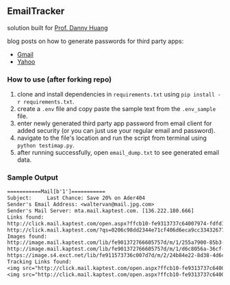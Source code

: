 ## EmailTracker

solution built for [Prof. Danny Huang](https://scholar.google.com/citations?user=B-Zb3joAAAAJ&hl=en)

blog posts on how to generate passwords for third party apps:

- [Gmail](https://www.lifewire.com/get-a-password-to-access-gmail-by-pop-imap-2-1171882)
- [Yahoo](https://www.esofttools.com/blog/how-to-generate-third-party-app-passwords-in-yahoo-account/)

### How to use (after forking repo)

1. clone and install dependencies in `requirements.txt` using `pip install -r requirements.txt`.
2. create a `.env` file and copy paste the sample text from the `.env_sample` file.
3. enter newly generated third party app password from email client for added security (or you can just use your regular email and password).
4. navigate to the file's location and run the script from terminal using `python testimap.py`.
5. after running successfully, open `email_dump.txt` to see generated email data.

### Sample Output

```txt
===========Mail[b'1']===========
Subject:     Last Chance: Save 20% on Ader404
Sender's Email Address: <waltervan@mail.jpg.com>
Sender's Mail Server: mta.mail.kaptest.com. [136.222.180.666]
Links found:
http://click.mail.kaptest.com/open.aspx?ffcb10-fe9313737c64007974-fdfd15707263067f77167472-fe901372766605757d-ff931375-fe2b127170610779761d70-ff061674756407&d=70178&bmt=0
http://click.mail.kaptest.com/?qs=0206c98dd2344e71cf406d6eca9cc33432677b78649b27490f4bc4c33e74fc010134eff9222611019ffef65b807de04631ff438bf8a2cdc9
Images found:
http://image.mail.kaptest.com/lib/fe901372766605757d/m/1/255a7900-85b3-4a54-b281-0ca6e8646923.png
http://image.mail.kaptest.com/lib/fe901372766605757d/m/1/d6c8056a-36cf-4589-ad99-4d8beb56c491.png
https://image.s4.exct.net/lib/fe911573736c007d7d/m/2/24b84e22-8d38-4d6c-98db-80812ca4de5f.png
Tracking Links found: 
<img src="http://click.mail.kaptest.com/open.aspx?ffcb10-fe9313737c64007974-fdfd15707263067f77167472-fe901372766605757d-ff931375-fe2b127170610779761d70-ff061674756407&d=70178&bmt=0" width="1" height="1" alt="">
<img src="http://click.mail.kaptest.com/open.aspx?ffcb10-fe9313737c64007974-fdfd15707263067f77167472-fe901372766605757d-ff931375-fe2b127170610779761d70-ff061674756407&d=70178&bmt=0" width="1" height="1" alt="">
```
